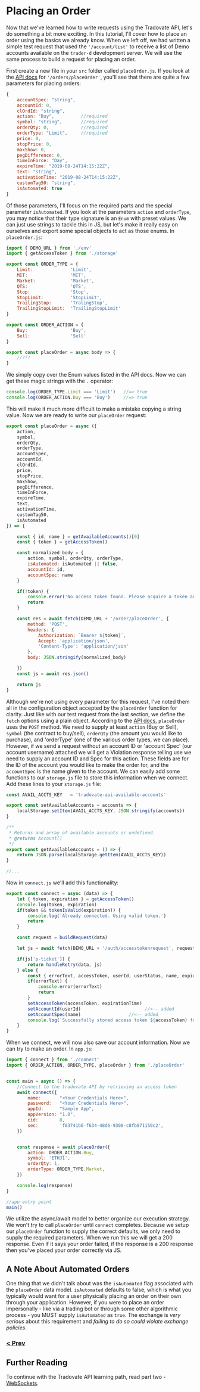 # Placing an Order
Now that we've learned how to write requests using the Tradovate API, let's do something a bit more exciting. In this tutorial,
I'll cover how to place an order using the basics we already know. When we left off, we had written a simple test request that 
used the `'/account/list'` to receive a list of Demo accounts available on the `trader-d` development server. We will use the same
process to build a request for placing an order.

First create a new file in your `src` folder called `placeOrder.js`. If you look at the [API docs](https://api.tradovate.com/#operation/placeOrder)
for `'/orders/placeOrder'`, you'll see that there are quite a few parameters for placing orders:

```js
{
    accountSpec: "string",
    accountId: 0,
    clOrdId: "string",
    action: "Buy",          //required
    symbol: "string",       //required
    orderQty: 0,            //required
    orderType: "Limit",     //required
    price: 0,
    stopPrice: 0,
    maxShow: 0,
    pegDifference: 0,
    timeInForce: "Day",
    expireTime: "2019-08-24T14:15:22Z",
    text: "string",
    activationTime: "2019-08-24T14:15:22Z",
    customTag50: "string",
    isAutomated: true
}
```
Of those parameters, I'll focus on the required parts and the special parameter `isAutomated`. If you look at the parameters `action` and `orderType`,
you may notice that their type signature is an `Enum` with preset values. We can just use strings to tackle this in JS, but let's make it really easy
on ourselves and export some special objects to act as those enums. In `placeOrder.js`:

```js
import { DEMO_URL } from './env'
import { getAccessToken } from './storage'

export const ORDER_TYPE = {
    Limit:              'Limit',
    MIT:                'MIT',
    Market:             'Market',
    QTS:                'QTS',
    Stop:               'Stop',
    StopLimit:          'StopLimit',
    TrailingStop:       'TralingStop',
    TrailingStopLimit:  'TrailingStopLimit'
}

export const ORDER_ACTION = {
    Buy:                'Buy',
    Sell:               'Sell'
}

export const placeOrder = async body => {
    //???
}
```

We simply copy over the Enum values listed in the API docs. Now we can get these magic strings with the `.` operator:

```js
console.log(ORDER_TYPE.Limit === 'Limit')   //=> true
console.log(ORDER_ACTION.Buy === 'Buy')     //=> true
```

This will make it much more difficult to make a mistake copying a string value. Now we are ready to write our `placeOrder` request:

```js
export const placeOrder = async ({
    action, 
    symbol,
    orderQty,
    orderType, 
    accountSpec, 
    accountId, 
    clOrdId, 
    price, 
    stopPrice, 
    maxShow, 
    pegDifference,
    timeInForce, 
    expireTime, 
    text, 
    activationTime, 
    customTag50, 
    isAutomated
}) => {

    const { id, name } = getAvailableAccounts()[0]
    const { token } = getAccessToken()

    const normalized_body = {
        action, symbol, orderQty, orderType,
        isAutomated: isAutomated || false,
        accountId: id,
        accountSpec: name
    }    

    if(!token) {
        console.error('No access token found. Please acquire a token and try again.')
        return
    }

    const res = await fetch(DEMO_URL + '/order/placeOrder', {
        method: 'POST',
        headers: {
            Authorization: `Bearer ${token}`,
            Accept: 'application/json',
            'Content-Type': 'application/json'
        },
        body: JSON.stringify(normalized_body)

    })
    const js = await res.json()

    return js
}
```
Although we're not using every parameter for this request, I've noted them all in the configuration object accepted by the `placeOrder` function
for clarity. Just like with our test request from the last section, we define the `fetch` options using a plain object. According to the 
[API docs](https://api.tradovate.com/#operation/placeOrder), `placeOrder` uses the `POST` method. We need to supply at least  `action` (Buy or Sell), 
`symbol` (the contract to buy/sell), `orderQty` (the amount you would like to purchase), and 'orderType' (one of the various order types, we can place).
However, if we send a request without an account ID or 'account Spec' (our account username) attached we will get a Violation response telling use we need to supply an account ID and Spec for this action. These fields are for the ID of the account you would like to make the order for, and the `accountSpec`
is the name given to the account. We can easily add some functions to our `storage.js` file to store this information when we connect. Add these lines
to your `storage.js` file:

```js
const AVAIL_ACCTS_KEY   = 'tradovate-api-available-accounts'

export const setAvailableAccounts = accounts => {
    localStorage.setItem(AVAIL_ACCTS_KEY, JSON.stringify(accounts))
}

/**
 * Returns and array of available accounts or undefined.
 * @returns Account[]
 */
export const getAvailableAccounts = () => {
    return JSON.parse(localStorage.getItem(AVAIL_ACCTS_KEY))
}

//...
```

Now in `connect.js` we'll add this functionality:

```js
export const connect = async (data) => {
    let { token, expiration } = getAccessToken()
    console.log(token, expiration)
    if(token && tokenIsValid(expiration)) {
        console.log('Already connected. Using valid token.')
        return
    }

    const request = buildRequest(data)

    let js = await fetch(DEMO_URL + '/auth/accesstokenrequest', request).then(res => res.json())

    if(js['p-ticket']) {
        return handleRetry(data, js) 
    } else {
        const { errorText, accessToken, userId, userStatus, name, expirationTime } = js
        if(errorText) {
            console.error(errorText)
            return
        }
        setAccessToken(accessToken, expirationTime)
        setAccountId(userId)                        //<-- added
        setAccountSpec(name)                  //<-- added
        console.log(`Successfully stored access token ${accessToken} for user {name: ${name}, ID: ${userId}, status: ${userStatus}}.`)
    }
}
```

When we connect, we will now also save our account information. Now we can try to make an order. In `app.js`:

```js
import { connect } from './connect'
import { ORDER_ACTION, ORDER_TYPE, placeOrder } from './placeOrder'


const main = async () => {
    //Connect to the tradovate API by retrieving an access token
    await connect({
        name:       "<Your Credentials Here>",
        password:   "<Your Credentials Here>",
        appId:      "Sample App",
        appVersion: "1.0",
        cid:        8,
        sec:        'f03741b6-f634-48d6-9308-c8fb871150c2',
    })


    const response = await placeOrder({
        action: ORDER_ACTION.Buy,
        symbol: 'ETHJ1',
        orderQty: 1,
        orderType: ORDER_TYPE.Market,
    })

    console.log(response)
}

//app entry point
main()

```

We utilize the async/await model to better organize our execution strategy. We won't try to call `placeOrder` until `connect` completes. Because we
setup our `placeOrder` function to supply the correct defaults, we only need to supply the required parameters. When we run this we will get a 200
response. Even if it says your order failed, if the response is a 200 response then you've placed your order correctly via JS. 

## A Note About Automated Orders
One thing that we didn't talk about was the `isAutomated` flag associated with the `placeOrder` data model. `isAutomated` defaults to false,
which is what you typically would want for a user physically placing an order on their own through your application. However, if you were to place an order
impersonally - like via a trading bot or through some other algorithmic process - you MUST supply `isAutomated` as `true`. The exchange is _very serious_ 
about this requirement and _*failing to do so could violate exchange policies*_.

### [< Prev](https://github.com/tradovate/example-api-js/tree/main/tutorial/Ex-4-Test-Request)

## Further Reading
To continue with the Tradovate API learning path, read part two - [WebSockets](https://github.com/tradovate/example-api-js/tree/main/tutorial/WebSockets/EX-05-WebSockets-Start).